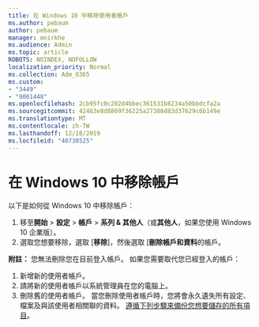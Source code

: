 ```yaml
---
title: 在 Windows 10 中移除使用者帳戶
ms.author: pebaum
author: pebaum
manager: mnirkhe
ms.audience: Admin
ms.topic: article
ROBOTS: NOINDEX, NOFOLLOW
localization_priority: Normal
ms.collection: Adm_O365
ms.custom:
- "3449"
- "9001448"
ms.openlocfilehash: 2cb95fc0c202d4bbec361531b8234a50bbdcfa2a
ms.sourcegitcommit: 42463e8d8869f36225a27388d83d37629c6b149e
ms.translationtype: MT
ms.contentlocale: zh-TW
ms.lasthandoff: 12/18/2019
ms.locfileid: "40738525"
---
```

# <a name="remove-an-account-in-windows-10"></a>在 Windows 10 中移除帳戶

以下是如何從 Windows 10 中移除帳戶：

1. 移至**開始** > **設定** > **帳戶** > **系列 & 其他人**（或**其他人**，如果您使用 Windows 10 企業版）。
2. 選取您想要移除，選取 [**移除**]，然後選取 [**刪除帳戶和資料**的帳戶。
 
**附註：** 您無法刪除您在目前登入帳戶。  如果您需要取代您已經登入的帳戶：

1. 新增新的使用者帳戶。
2. 請將新的使用者帳戶以系統管理員在您的電腦上。
3. 刪除舊的使用者帳戶。 當您刪除使用者帳戶時，您將會永久遺失所有設定、 檔案及與該使用者相關聯的資料。 [遵循下列步驟來備份您想要儲存的所有項目](https://support.microsoft.com/help/4027408/windows-10-backup-and-restore)。